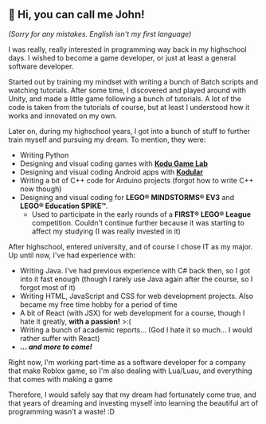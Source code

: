 ## 👋 Hi, you can call me John!

_(Sorry for any mistakes. English isn't my first language)_

I was really, really interested in programming way back in my highschool days. I wished to become a game developer, or just at least a general software developer.

Started out by training my mindset with writing a bunch of Batch scripts and watching tutorials. After some time, I discovered and played around with Unity, and made a little game following a bunch of tutorials. A lot of the code is taken from the tutorials of course, but at least I understood how it works and innovated on my own.

Later on, during my highschool years, I got into a bunch of stuff to further train myself and pursuing my dream. To mention, they were:

- Writing Python
- Designing and visual coding games with [**Kodu Game Lab**](https://www.kodugamelab.com/)
- Designing and visual coding Android apps with [**Kodular**](https://www.kodular.io/)
- Writing a bit of C++ code for Arduino projects (forgot how to write C++ now though)
- Designing and visual coding for **LEGO® MINDSTORMS® EV3** and **LEGO® Education SPIKE™**.
  - Used to participate in the early rounds of a **FIRST® LEGO® League** competition. Couldn't continue further because it was starting to affect my studying (I was really invested in it)

After highschool, entered university, and of course I chose IT as my major. Up until now, I've had experience with:

- Writing Java. I've had previous experience with C# back then, so I got into it fast enough (though I rarely use Java again after the course, so I forgot most of it)
- Writing HTML, JavaScript and CSS for web development projects. Also became my free time hobby for a period of time
- A bit of React (with JSX) for web development for a course, though I hate it greatly, **with a passion!** >:(
- Writing a bunch of academic reports... (God I hate it so much... I would rather suffer with React)
- _**... and more to come!**_

Right now, I'm working part-time as a software developer for a company that make Roblox game, so I'm also dealing with Lua/Luau, and everything that comes with making a game

Therefore, I would safely say that my dream had fortunately come true, and that years of dreaming and investing myself into learning the beautiful art of programming wasn't a waste! :D

<!--
**thelegendaryjohn/thelegendaryjohn** is a ✨ _special_ ✨ repository because its `README.md` (this file) appears on your GitHub profile.

Here are some ideas to get you started:

- 🔭 I’m currently working on ...
- 🌱 I’m currently learning ...
- 👯 I’m looking to collaborate on ...
- 🤔 I’m looking for help with ...
- 💬 Ask me about ...
- 📫 How to reach me: ...
- 😄 Pronouns: ...
- ⚡ Fun fact: ...
-->
